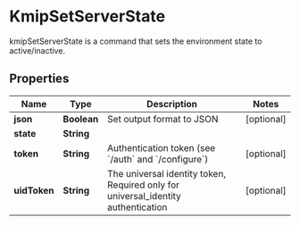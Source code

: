 

# KmipSetServerState

kmipSetServerState is a command that sets the environment state to active/inactive.
## Properties

Name | Type | Description | Notes
------------ | ------------- | ------------- | -------------
**json** | **Boolean** | Set output format to JSON |  [optional]
**state** | **String** |  | 
**token** | **String** | Authentication token (see &#x60;/auth&#x60; and &#x60;/configure&#x60;) |  [optional]
**uidToken** | **String** | The universal identity token, Required only for universal_identity authentication |  [optional]



